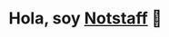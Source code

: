 <div align="center">
<h1 align="center">Hola, soy <a href="https://tsukasabot.site/">Notstaff</a> 👋</h1>
</div>



